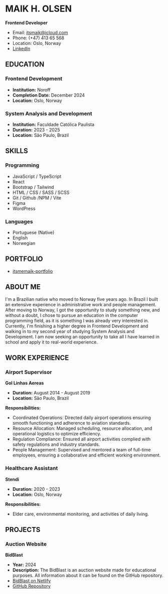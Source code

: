 # MAIK H. OLSEN
**Frontend Developer**

- Email: itsmaik@icloud.com
- Phone: (+47) 413 65 568
- Location: Oslo, Norway
- [LinkedIn](https://www.linkedin.com/in/maik-helland-olsen-246338294/)

## EDUCATION

### Frontend Development
- **Institution:** Noroff
- **Completion Date:** December 2024
- **Location:** Oslo, Norway

### System Analysis and Development
- **Institution:** Faculdade Católica Paulista
- **Duration:** 2023 - 2025
- **Location:** São Paulo, Brazil

## SKILLS

### Programming
- JavaScript / TypeScript
- React
- Bootstrap / Tailwind
- HTML / CSS / SASS / SCSS
- Git / Github /NPM / Vite
- Figma
- WordPress

### Languages
- Portuguese (Native)
- English
- Norwegian

## PORTFOLIO
- [itsmemaik-portfolio](https://itsmemaik-portfolio.netlify.app/)

## ABOUT ME
I'm a Brazilian native who moved to Norway five years ago. In Brazil I built an extensive experience in administrative work and people management. After moving to Norway, I got the opportunity to study something new, and without a doubt, I chose to pursue an education in the computer programming field, as it is something I was already very interested in. Currently, I'm finishing a higher degree in Frontend Development and walking in to my second year of studying System Analysis and Development. I am now seeking an opportunity to take all I have learned in school and apply it to real-world experience.

## WORK EXPERIENCE

### Airport Supervisor
**Gol Linhas Aereas**

- **Duration:** August 2014 - August 2019
- **Location:** São Paulo, Brazil

**Responsibilities:**
- Coordinated Operations: Directed daily airport operations ensuring smooth functioning and adherence to aviation standards.
- Resource Allocation: Managed scheduling, resource allocation, and operational logistics to optimize efficiency.
- Regulation Compliance: Ensured all airport activities complied with safety regulations and industry standards.
- People Management: Supervised and mentored a team of full-time employees, ensuring a collaborative and efficient working environment.

### Healthcare Assistant
**Stendi**

- **Duration:** 2020 - 2023
- **Location:** Oslo, Norway

**Responsibilities:**
- Elder care, environmental monitoring, and activities of daily living.

## PROJECTS

### Auction Website
**BidBlast**

- **Year:** 2024
- **Description:** The BidBlast is an auction website made for educational purposes. All information about it can be found on the GitHub repository.
- [BidBlast on Netlify](https://bidblast.netlify.app/)
- [GitHub Repository](https://github.com/itsmaik/semester-project-2)
